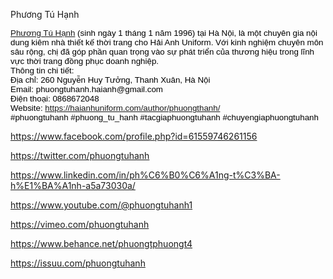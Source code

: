 Phương Tú Hạnh
<p><span style="color:rgb(0, 0, 0); font-family:arial; font-size:10pt"><span style="font-size:10pt"><a href="https://haianhuniform.com/author/phuongthanh/">Phương Tú Hạnh</a> (sinh ngày 1 tháng 1 năm 1996) tại Hà Nội, là một chuyên gia nội dung kiêm nhà thiết kế thời trang cho Hải Anh Uniform. Với kinh nghiệm chuyên môn sâu rộng, chị đã góp phần quan trọng vào sự phát triển của thương hiệu trong lĩnh vực thời trang đồng phục doanh nghiệp.<br />
Thông tin chi tiết:<br />
Địa chỉ: 260 Nguyễn Huy Tưởng, Thanh Xuân, Hà Nội</span><br />
<span style="font-size:10pt">Email: phuongtuhanh.haianh@gmail.com<br />
Điện thoại: 0868672048</span><br />
<span style="font-size:10pt">Website: <a href="https://haianhuniform.com/author/phuongthanh/">https://haianhuniform.com/author/phuongthanh/</a><br />
#phuongtuhanh #phuong_tu_hanh #tacgiaphuongtuhanh #chuyengiaphuongtuhanh</span></span></p>

<p><a href="https://www.facebook.com/profile.php?id=61559746261156">https://www.facebook.com/profile.php?id=61559746261156</a></p>

<p><a href="https://twitter.com/phuongtuhanh">https://twitter.com/phuongtuhanh</a></p>

<p><a href="https://www.linkedin.com/in/ph%C6%B0%C6%A1ng-t%C3%BA-h%E1%BA%A1nh-a5a73030a/">https://www.linkedin.com/in/ph%C6%B0%C6%A1ng-t%C3%BA-h%E1%BA%A1nh-a5a73030a/</a></p>

<p><a href="https://www.youtube.com/@phuongtuhanh1">https://www.youtube.com/@phuongtuhanh1</a></p>

<p><a href="https://vimeo.com/phuongtuhanh">https://vimeo.com/phuongtuhanh</a></p>

<p><a href="https://www.behance.net/phuongtphuongt4">https://www.behance.net/phuongtphuongt4</a></p>

<p><a href="https://issuu.com/phuongtuhanh">https://issuu.com/phuongtuhanh</a></p>
